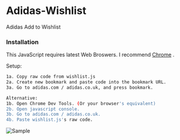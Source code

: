 # Adidas-Wishlist
Adidas Add to Wishlist 


### Installation

This JavaScript requires latest Web Broswers. I recommend [Chrome](https://www.google.com/chrome/) .


Setup:

```sh
1a. Copy raw code from wishlist.js 
2a. Create new bookmark and paste code into the bookmark URL. 
3a. Go to adidas.com / adidas.co.uk, and press bookmark. 

Alternative:
1b. Open Chrome Dev Tools. (Or your browser's equivalent) 
2b. Open javascript console. 
3b. Go to adidas.com / adidas.co.uk. 
4b. Paste wishlist.js's raw code.


```

![Sample](https://i.imgur.com/oyrE3se.png)



